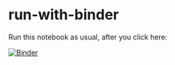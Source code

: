 # run-with-binder

Run this notebook as usual, after you click here:

[![Binder](https://mybinder.org/badge.svg)](https://mybinder.org/v2/gh/empet/run-with-binder/master?filepath=test-fenics.ipynb) 


